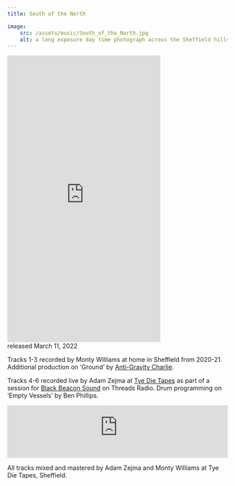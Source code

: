 ```yaml
---
title: South of the North

image:
    src: /assets/music/South_of_the_North.jpg
    alt: a long exposure day time photograph across the Sheffield hills
---
```

<section class = "centered">
<iframe style="border: 0; width: 350px; height: 654px;" src="https://bandcamp.com/EmbeddedPlayer/album=691583680/size=large/bgcol=333333/linkcol=ffffff/transparent=true/" seamless><a href="https://monoworks.bandcamp.com/album/south-of-the-north">South of the North by Mono Works</a></iframe>
</section>
<section class = "narrow" markdown=1>
released March 11, 2022

Tracks 1-3 recorded by Monty Williams at home in Sheffield from 2020-21. Additional production on ‘Ground’ by [Anti-Gravity Charlie][website].

Tracks 4-6 recorded live by Adam Zejma at [Tye Die Tapes][website2] as part of a session for [Black Beacon Sound][website3] on Threads Radio. Drum programming on ‘Empty Vessels’ by Ben Phillips.

<iframe width="100%" height="120" src="https://player-widget.mixcloud.com/widget/iframe/?hide_cover=1&feed=%2FThreadsRadio%2Fblack-beacon-sound-takeover-w-mono-works-threadssheffield-18-dec-20%2F" frameborder="0" ></iframe>

All tracks mixed and mastered by Adam Zejma and Monty Williams at Tye Die Tapes, Sheffield.

[website]: https://soundcloud.com/charlie-adams-12
[website2]: https://tyedietapes.bandcamp.com/
[website3]: https://blackbeaconsoundintl.bandcamp.com/